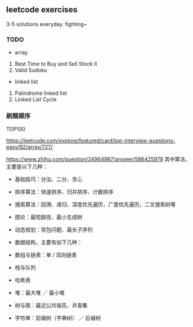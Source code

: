 ## leetcode exercises

3-5 solutions everyday. fighting~

### TODO
* array 
1. Best Time to Buy and Sell Stock II
2. Valid Sudoku

* linked list
1. Palindrome linked list
2. Linked List Cycle


### 刷题顺序
TOP100

https://leetcode.com/explore/featured/card/top-interview-questions-easy/92/array/727/

https://www.zhihu.com/question/24964987/answer/586425979
其中算法，主要是以下几种：

* 基础技巧：分治、二分、贪心
* 排序算法：快速排序、归并排序、计数排序
* 搜索算法：回溯、递归、深度优先遍历，广度优先遍历，二叉搜索树等
* 图论：最短路径、最小生成树
* 动态规划：背包问题、最长子序列
* 数据结构，主要有如下几种：


* 数组与链表：单 / 双向链表
* 栈与队列
* 哈希表
* 堆：最大堆 ／ 最小堆
* 树与图：最近公共祖先、并查集
* 字符串：前缀树（字典树） ／ 后缀树
